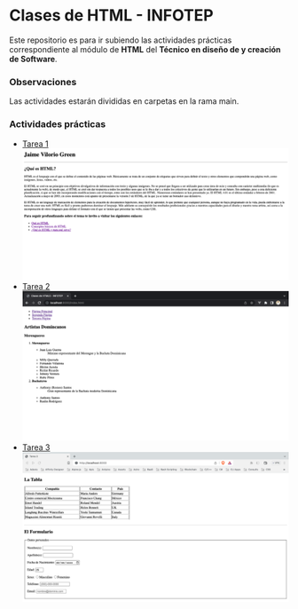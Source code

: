 # Clases de HTML - INFOTEP

Este repositorio es para ir subiendo las actividades prácticas correspondiente al módulo de **HTML** del **Técnico en diseño de y creación de Software**.

### Observaciones
Las actividades estarán divididas en carpetas en la rama main.

### Actividades prácticas
- [Tarea 1](./tarea1/index.html)
![Tarea 1](./tarea1/tarea1.png)
- [Tarea 2](./tarea2/index.html)
![Tarea 2](./tarea2/tarea2.png)
- [Tarea 3](./tarea3/index.html)
![Tarea 3](./tarea3/tarea3.png)

